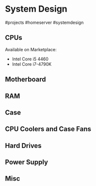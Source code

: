 # System Design
#projects #homeserver #systemdesign

## CPUs
Available on Marketplace:
- Intel Core i5 4460
- Intel Core i7-4790K

## Motherboard

## RAM

## Case

## CPU Coolers and Case Fans

## Hard Drives

## Power Supply

## Misc